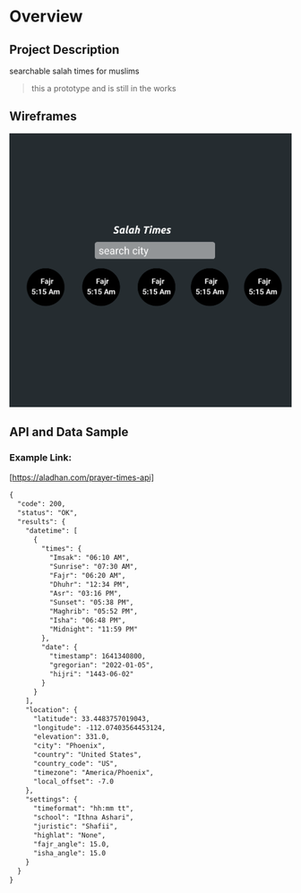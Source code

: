 # Overview

## Project Description

searchable salah times for muslims
> this a prototype and is still in the works

## Wireframes

<img src="./Assets/Desktop - 1Pr.png"/>

## API and Data Sample

### Example Link:
[https://aladhan.com/prayer-times-api]

```
{
  "code": 200,
  "status": "OK",
  "results": {
    "datetime": [
      {
        "times": {
          "Imsak": "06:10 AM",
          "Sunrise": "07:30 AM",
          "Fajr": "06:20 AM",
          "Dhuhr": "12:34 PM",
          "Asr": "03:16 PM",
          "Sunset": "05:38 PM",
          "Maghrib": "05:52 PM",
          "Isha": "06:48 PM",
          "Midnight": "11:59 PM"
        },
        "date": {
          "timestamp": 1641340800,
          "gregorian": "2022-01-05",
          "hijri": "1443-06-02"
        }
      }
    ],
    "location": {
      "latitude": 33.4483757019043,
      "longitude": -112.07403564453124,
      "elevation": 331.0,
      "city": "Phoenix",
      "country": "United States",
      "country_code": "US",
      "timezone": "America/Phoenix",
      "local_offset": -7.0
    },
    "settings": {
      "timeformat": "hh:mm tt",
      "school": "Ithna Ashari",
      "juristic": "Shafii",
      "highlat": "None",
      "fajr_angle": 15.0,
      "isha_angle": 15.0
    }
  }
}
```


